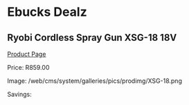 
# Ebucks Dealz
## Ryobi Cordless Spray Gun XSG-18 18V
[Product Page](https://www.ebucks.com/web/shop/productSelected.do?prodId=1201660330&catId=363410833)

Price: R859.00

Image: /web/cms/system/galleries/pics/prodimg/XSG-18.png

Savings: 


	